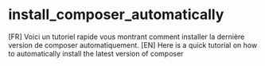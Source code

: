 # install_composer_automatically
[FR] Voici un tutoriel rapide vous montrant comment installer la dernière version de composer automatiquement. [EN] Here is a quick tutorial on how to automatically install the latest version of composer
